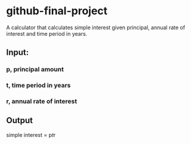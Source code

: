 # github-final-project
A calculator that calculates simple interest given principal, annual rate of interest and time period in years.

## Input:
   ### p, principal amount
   ### t, time period in years
   ### r, annual rate of interest
   
## Output
   simple interest = p*t*r
